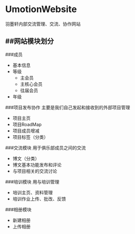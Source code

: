 UmotionWebsite
==============

羽墨轩内部交流管理、交流、协作网站

##网站模块划分
---
###成员
* 基本信息
* 等级
  * 主会员
  * 主核心会员
  * 往届会员
* 年级

###项目发布协作
主要是我们自己发起和接收到的外部项目管理
* 项目主页
* 项目RoadMap
* 项目成员增减
* 项目标签（分类）

###交流模块
用于俱乐部成员之间的交流
* 博文（分类）
* 博文基本功能发布和评论
* 与项目相关的交流讨论

###培训模块
用与培训管理
* 培训主页、资料管理
* 培训作业上传、批改、反馈

###相册模块
* 新建相册
* 上传相册


